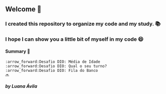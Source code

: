 ## Welcome :wave:
### I created this repository to organize my code and my study. 📚
### I hope I can show you a little bit of myself in my code 😄

#### Summary 📖
    :arrow_forward:Desafio DIO: Média de Idade
    :arrow_forward:Desafio DIO: Qual o seu turno?
    :arrow_forward:Desafio DIO: Fila do Banco
    🔜


##### by Luana Ávila

